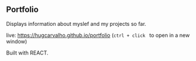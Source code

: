 ## Portfolio

Displays information about myslef and my projects so far.

live: https://hugcarvalho.github.io/portfolio (<code>ctrl + click </code> to open in a new window)

Built with REACT.

